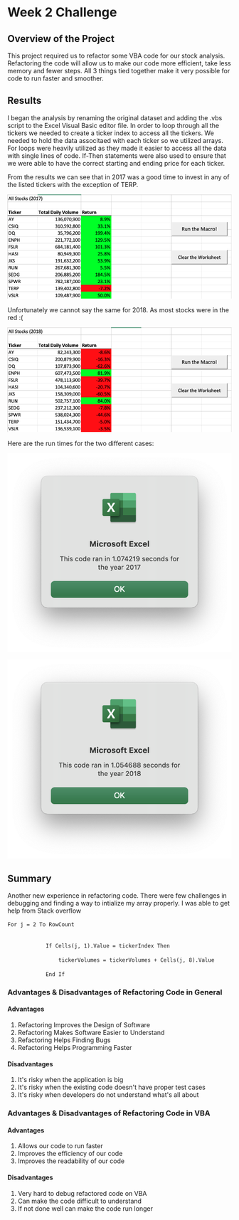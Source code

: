 # Week 2 Challenge

## Overview of the Project
This project required us to refactor some VBA code for our stock analysis. Refactoring the code will allow us to make our code more efficient, take less memory and fewer steps. All 3 things tied together make it very possible for code to run faster and smoother. 

## Results 
I began the analysis by renaming the original dataset and adding the .vbs script to the Excel Visual Basic editor file. In order to loop through all the tickers we needed to create a ticker index to access all the tickers. We needed to hold the data associtaed with each ticker so we utilized arrays. For loops were heavily utilized as they made it easier to access all the data with single lines of code. If-Then statements were also used to ensure that we were able to have the correct starting and ending price for each ticker. 
    
From the results we can see that in 2017 was a good time to invest in any of the listed tickers with the exception of TERP. 
    
![2017 Stock Analysis](Resources/2017_Analysis.png "2017 Stock Analysis")

Unfortunately we cannot say the same for 2018. As most stocks were in the red :( 

![2018 Stock Analysis](Resources/2018_Analysis.png "2018 Stock Analysis")

Here are the run times for the two different cases:
    
![2017 Run Time](Resources/VBA_Challenge_2017.png "VBA_Challenge_2017")

![2018 Run Time](Resources/VBA_Challenge_2018.png "VBA_Challenge_2018")


## Summary
Another new experience in refactoring code. There were few challenges in debugging and finding a way to intialize my array properly. I was able to get help from Stack overflow 
    
```
For j = 2 To RowCount
    
       
            If Cells(j, 1).Value = tickerIndex Then
            
                tickerVolumes = tickerVolumes + Cells(j, 8).Value
                
            End If
```



### Advantages & Disadvantages of Refactoring Code in General 
#### Advantages 
1. Refactoring Improves the Design of Software
1. Refactoring Makes Software Easier to Understand
1. Refactoring Helps Finding Bugs
1. Refactoring Helps Programming Faster

#### Disadvantages
1. It's risky when the application is big
1. It's risky when the existing code doesn't have proper test cases
1. It's risky when developers do not understand what's all about
    
### Advantages & Disadvantages of Refactoring Code in VBA
#### Advantages 
1. Allows our code to run faster 
1. Improves the efficiency of our code
1. Improves the readability of our code

#### Disadvantages
1. Very hard to debug refactored code on VBA 
1. Can make the code difficult to understand 
1. If not done well can make the code run longer
